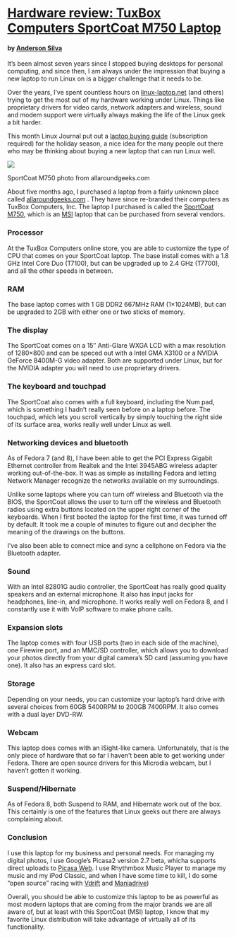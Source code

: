 [Hardware review: TuxBox Computers SportCoat M750 Laptop](https://web.archive.org/web/20080517105006/http://www.redhatmagazine.com/2007/12/06/hardware-review-tuxbox-computers-sportcoat-m750-laptop/ "Permanent Link: Hardware review: TuxBox Computers SportCoat M750 Laptop")
================================================================================================================================================================================================================================================================================

#### by [Anderson Silva](https://web.archive.org/web/20080517105006/http://www.redhatmagazine.com/author/asilva/ "Posts by Anderson Silva")

It’s been almost seven years since I stopped buying desktops for personal computing, and since then, I am always under the impression that buying a new laptop to run Linux on is a bigger challenge that it needs to be.

Over the years, I’ve spent countless hours on [linux-laptop.net](https://web.archive.org/web/20080517105006/http://www.linux-laptop.net/) (and others) trying to get the most out of my hardware working under Linux. Things like proprietary drivers for video cards, network adapters and wireless, sound and modem support were virtually always making the life of the Linux geek a bit harder.

This month Linux Journal put out a [laptop buying guide](https://web.archive.org/web/20080517105006/http://www.linuxjournal.com/article/9908) (subscription required) for the holiday season, a nice idea for the many people out there who may be thinking about buying a new laptop that can run Linux well.

![](https://web.archive.org/web/20080517105006im_/http://farm3.static.flickr.com/2415/2091874422_3a52686605_m.jpg)

SportCoat M750 photo from allaroundgeeks.com

About five months ago, I purchased a laptop from a fairly unknown place called [allaroundgeeks.com](https://web.archive.org/web/20080517105006/http://www.allaroundgeeks.com/) . They have since re-branded their computers as TuxBox Computers, Inc. The laptop I purchased is called the [SportCoat M750](https://web.archive.org/web/20080517105006/http://tuxboxcomputers.com/store/customize/17), which is an [MSI](https://web.archive.org/web/20080517105006/http://www.msicomputer.com/) laptop that can be purchased from several vendors.

### Processor

At the TuxBox Computers online store, you are able to customize the type of CPU that comes on your SportCoat laptop. The base install comes with a 1.8 GHz Intel Core Duo (T7100), but can be upgraded up to 2.4 GHz (T7700), and all the other speeds in between.

### RAM

The base laptop comes with 1 GB DDR2 667MHz RAM (1×1024MB), but can be upgraded to 2GB with either one or two sticks of memory.

### The display

The SportCoat comes on a 15″ Anti-Glare WXGA LCD with a max resolution of 1280×800 and can be speced out with a Intel GMA X3100 or a NVIDIA GeForce 8400M-G video adapter. Both are supported under Linux, but for the NVIDIA adapter you will need to use proprietary drivers.

### The keyboard and touchpad

The SportCoat also comes with a full keyboard, including the Num pad, which is something I hadn’t really seen before on a laptop before. The touchpad, which lets you scroll vertically by simply touching the right side of its surface area, works really well under Linux as well.

### Networking devices and bluetooth

As of Fedora 7 (and 8), I have been able to get the PCI Express Gigabit Ethernet controller from Realtek and the Intel 3945ABG wireless adapter working out-of-the-box. It was as simple as installing Fedora and letting Network Manager recognize the networks available on my surroundings.

Unlike some laptops where you can turn off wireless and Bluetooth via the BIOS, the SportCoat allows the user to turn off the wireless and Bluetooth radios using extra buttons located on the upper right corner of the keyboards. When I first booted the laptop for the first time, it was turned off by default. It took me a couple of minutes to figure out and decipher the meaning of the drawings on the buttons.

I’ve also been able to connect mice and sync a cellphone on Fedora via the Bluetooth adapter.

### Sound

With an Intel 82801G audio controller, the SportCoat has really good quality speakers and an external microphone. It also has input jacks for headphones, line-in, and microphone. It works really well on Fedora 8, and I constantly use it with VoIP software to make phone calls.

### Expansion slots

The laptop comes with four USB ports (two in each side of the machine), one Firewire port, and an MMC/SD controller, which allows you to download your photos directly from your digital camera’s SD card (assuming you have one). It also has an express card slot.

### Storage

Depending on your needs, you can customize your laptop’s hard drive with several choices from 60GB 5400RPM to 200GB 7400RPM. It also comes with a dual layer DVD-RW.

### Webcam

This laptop does comes with an iSight-like camera. Unfortunately, that is the only piece of hardware that so far I haven’t been able to get working under Fedora. There are open source drivers for this Microdia webcam, but I haven’t gotten it working.

### Suspend/Hibernate

As of Fedora 8, both Suspend to RAM, and Hibernate work out of the box. This certainly is one of the features that Linux geeks out there are always complaining about.

### Conclusion

I use this laptop for my business and personal needs. For managing my digital photos, I use Google’s Picasa2 version 2.7 beta, whicha supports direct uploads to [Picasa Web](https://web.archive.org/web/20080517105006/http://picasa.google.com/linux/download.html). I use Rhythmbox Music Player to manage my music and my iPod Classic, and when I have some time to kill, I do some “open source” racing with [Vdrift](https://web.archive.org/web/20080517105006/http://vdrift.net/) and [Maniadrive](https://web.archive.org/web/20080517105006/http://maniadrive.raydium.org/))

Overall, you should be able to customize this laptop to be as powerful as most modern laptops that are coming from the major brands we are all aware of, but at least with this SportCoat (MSI) laptop, I know that my favorite Linux distribution will take advantage of virtually all of its functionality.


